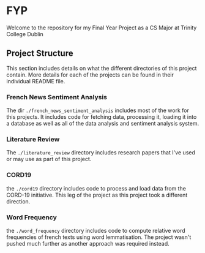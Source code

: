 # FYP

Welcome to the repository for my Final Year Project as a CS Major at Trinity College Dublin

## Project Structure

This section includes details on what the different directories of this project contain. More details for each of the projects can be found in their individual README file.

### French News Sentiment Analysis

The dir `./french_news_sentiment_analysis` includes most of the work for this projects. It includes code for fetching data, processing it, loading it into a database as well as all of the data analysis and sentiment analysis system.

### Literature Review

The `./literature_review` directory includes research papers that I've used or may use as part of this project.

### CORD19

the `./cord19` directory includes code to process and load data from the CORD-19 initiative. This leg of the project as this project took a different direction.

### Word Frequency

the `./word_frequency` directory includes code to compute relative word frequencies of french texts using word lemmatisation. The project wasn't pushed much further as another approach was required instead.
